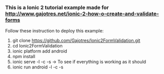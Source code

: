 ### This is a Ionic 2 tutorial example made for http://www.gajotres.net/ionic-2-how-o-create-and-validate-forms

Follow these instruction to deploy this example:

1. git clone https://github.com/Gajotres/Ionic2FormValidation.git
2. cd Ionic2FormValidation
3. ionic platform add android
4. npm install
5. ionic serve -l -c -s -> To see if everything is working as it should
6. ionic run android -l -c -s
